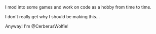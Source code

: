 I mod into some games and work on code as a hobby from time to time.

I don't really get why I should be making this...

Anyway! I'm @CerberusWolfie!

<!---
CerberusWolfie/CerberusWolfie is a ✨ special ✨ repository because its `README.md` (this file) appears on your GitHub profile.
You can click the Preview link to take a look at your changes.
--->
